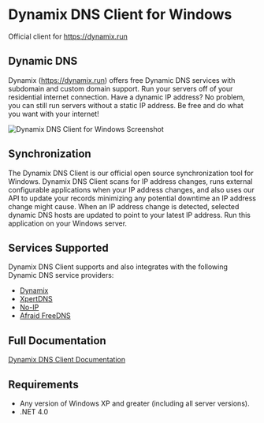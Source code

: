 # Dynamix DNS Client for Windows
Official client for https://dynamix.run

## Dynamic DNS
Dynamix (https://dynamix.run) offers free Dynamic DNS services with subdomain and custom domain support. Run your servers off of your residential internet connection. Have a dynamic IP address? No problem, you can still run servers without a static IP address. Be free and do what you want with your internet!

<img src="https://dynamix.run/files/main.png" alt="Dynamix DNS Client for Windows Screenshot">

## Synchronization
The Dynamix DNS Client is our official open source synchronization tool for Windows. Dynamix DNS Client scans for IP address changes, runs external configurable applications when your IP address changes, and also uses our API to update your records minimizing any potential downtime an IP address change might cause.  When an IP address change is detected, selected dynamic DNS hosts are updated to point to your latest IP address.  Run this application on your Windows server.

## Services Supported
Dynamix DNS Client supports and also integrates with the following Dynamic DNS service providers:
* [Dynamix](https://dynamix.run)
* [XpertDNS](http://www.xpertdns.com/)
* [No-IP](https://www.noip.com/)
* [Afraid FreeDNS](https://freedns.afraid.org/)

## Full Documentation
[Dynamix DNS Client Documentation](https://dynamix.run/files/Dynamix%20DNS%20Client%20Documentation.pdf)

## Requirements
* Any version of Windows XP and greater (including all server versions).
* .NET 4.0
